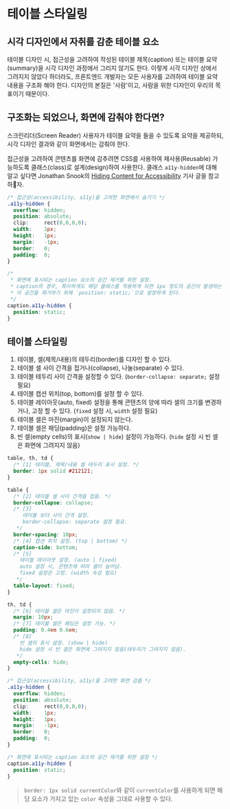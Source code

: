 # 테이블 스타일링

## 시각 디자인에서 자취를 감춘 테이블 요소

테이블 디자인 시, 접근성을 고려하여 작성된 테이블 제목(caption) 또는 테이블 요약(summary)을 시각 디자인 과정에서 그리지 않기도 한다. 이렇게 시각 디자인 상에서 그려지지 않았다 하더라도, 프론트엔드 개발자는 모든 사용자를 고려하여 테이블 요약 내용을 구조화 해야 한다. 디자인의 본질은 '사람'이고, 사람을 위한 디자인이 우리의 목표이기 때문이다.

## 구조화는 되었으나, 화면에 감춰야 한다면?

스크린리더(Screen Reader) 사용자가 테이블 요약을 들을 수 있도록 요약을 제공하되, 시각 디자인 결과와 같이 화면에서는 감춰야 한다.

접근성을 고려하여 콘텐츠를 화면에 감추려면 CSS를 사용하여 재사용(Reusable) 가능하도록 클래스(class)로 설계(design)하여 사용한다. 클래스 `a11y-hidden`에 대해 알고 싶다면 Jonathan Snook의 [Hiding Content for Accessibility](https://snook.ca/archives/html_and_css/hiding-content-for-accessibility) 기사 글을 참고하자.

```css
/* 접근성(accessibility, a11y)을 고려한 화면에서 숨기기 */
.a11y-hidden {
  overflow: hidden;
  position: absolute;
  clip:     rect(0,0,0,0);
  width:    1px;
  height:   1px;
  margin:   -1px;
  border:   0;
  padding:  0;
}

/*
 * 화면에 표시되는 caption 요소의 공간 제거를 위한 설정.
 * caption의 경우, 특이하게도 해당 클래스를 적용하게 되면 1px 정도의 공간이 발생하는 문제가 발생한다.
 * 이 공간을 제거하기 위해 `position: static;`으로 설정하게 된다.
 */
caption.a11y-hidden {
  position: static;
}
```

## 테이블 스타일링

1. 테이블, 셀(제목/내용)의 테두리(border)를 디자인 할 수 있다.
2. 테이블 셀 사이 간격을 접거나(collapse), 나눌(separate) 수 있다.
3. 테이블 테두리 사이 간격을 설정할 수 있다. (`border-collapse: separate;` 설정 필요)
4. 테이블 캡션 위치(top, bottom)를 설정 할 수 있다.
5. 테이블 레이아웃(auto, fixed) 설정을 통해 콘텐츠의 양에 따라 셀의 크기를 변경하거나, 고정 할 수 있다. (`fixed` 설정 시, `width` 설정 필요)
6. 테이블 셀은 마진(margin)이 설정되지 않는다.
7. 테이블 셀은 패딩(padding)은 설정 가능하다.
8. 빈 셀(empty cells)의 표시(`show | hide`) 설정이 가능하다. (`hide` 설정 시 빈 셀은 화면에 그려지지 않음)

```css
table, th, td {
  /* [1] 테이블, 제목/내용 셀 테두리 표시 설정. */
  border: 1px solid #212121;
}

table {
  /* [2] 테이블 셀 사이 간격을 접음. */  
  border-collapse: collapse;
  /* [3] 
     테이블 보더 사이 간격 설정. 
     border-collapse: separate 설정 필요. 
   */
  border-spacing: 10px;
  /* [4] 캡션 위치 설정. (top | bottom) */
  caption-side: bottom;
  /* [5]
    테이블 레이아웃 설정. (auto | fixed)
    auto 설정 시, 콘텐츠에 따라 셀이 늘어남.
    fixed 설정은 고정. (width 속성 필요)
   */
  table-layout: fixed;
}

th, td {
  /* [6] 테이블 셀은 마진이 설정되지 않음. */
  margin: 10px;
  /* [7] 테이블 셀은 패딩은 설정 가능. */
  padding: 0.4em 0.6em;
  /* [8]  
    빈 셀의 표시 설정. (show | hide) 
    hide 설정 시 빈 셀은 화면에 그려지지 않음(테두리가 그려지지 않음).
   */
  empty-cells: hide;
}

/* 접근성(accessibility, a11y)을 고려한 화면 감춤 */
.a11y-hidden {
  overflow: hidden;
  position: absolute;
  clip:     rect(0,0,0,0);
  width:    1px;
  height:   1px;
  margin:   -1px;
  border:   0;
  padding:  0;
}

/* 화면에 표시되는 caption 요소의 공간 제거를 위한 설정 */
caption.a11y-hidden {
  position: static;
}
```

> `border: 1px solid currentColor`와 같이 `currentColor`를 사용하게 되면 해당 요소가 가지고 있는 `color` 속성을 그대로 사용할 수 있다.
